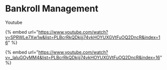 # Bankroll Management

Youtube

{% embed url="https://www.youtube.com/watch?v=SPRWLe7Xw1w&list=PLBcrRkQDkijj74vkHOYUXGVtFuOQ2DncR&index=16" %}

{% embed url="https://www.youtube.com/watch?v=_laluGOyMM4&list=PLBcrRkQDkijj74vkHOYUXGVtFuOQ2DncR&index=16" %}

